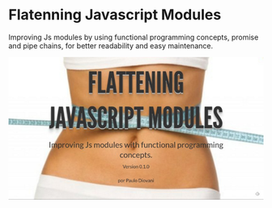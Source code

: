 # Flatenning Javascript Modules

Improving Js modules by using functional programming concepts, promise and pipe chains, for better readability and easy maintenance.

![cover](cover.jpg)
